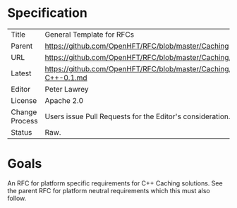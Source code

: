 # Specification

|         |                                                             |
|:------- | ----------------------------------------------------------- |
| Title   | General Template for RFCs                                   |
| Parent  | https://github.com/OpenHFT/RFC/blob/master/Caching          |
| URL     | https://github.com/OpenHFT/RFC/blob/master/Caching/C++      |
| Latest  | https://github.com/OpenHFT/RFC/blob/master/Caching/C++/Caching-C++-0.1.md |
| Editor  | Peter Lawrey                                                |
| License | Apache 2.0                                                  |
| Change Process | Users issue Pull Requests for the Editor's consideration. |
| Status  | Raw.                                                        |

# Goals
An RFC for platform specific requirements for C++ Caching solutions. See the parent RFC for platform neutral requirements which this must also follow.
